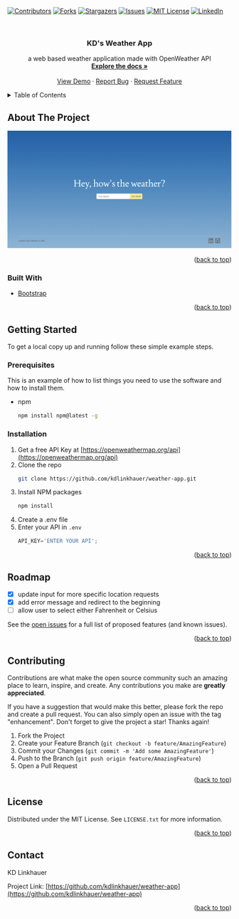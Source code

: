<div id="top"></div>
<!--
*** Thanks for checking out the Best-README-Template. If you have a suggestion
*** that would make this better, please fork the repo and create a pull request
*** or simply open an issue with the tag "enhancement".
*** Don't forget to give the project a star!
*** Thanks again! Now go create something AMAZING! :D
-->



<!-- PROJECT SHIELDS -->
<!--
*** I'm using markdown "reference style" links for readability.
*** Reference links are enclosed in brackets [ ] instead of parentheses ( ).
*** See the bottom of this document for the declaration of the reference variables
*** for contributors-url, forks-url, etc. This is an optional, concise syntax you may use.
*** https://www.markdownguide.org/basic-syntax/#reference-style-links
-->
[![Contributors][contributors-shield]][contributors-url]
[![Forks][forks-shield]][forks-url]
[![Stargazers][stars-shield]][stars-url]
[![Issues][issues-shield]][issues-url]
[![MIT License][license-shield]][license-url]
[![LinkedIn][linkedin-shield]][linkedin-url]



<!-- PROJECT LOGO -->
<br />
<div align="center">

<h3 align="center">KD's Weather App</h3>

  <p align="center">
    a web based weather application made with OpenWeather API
    <br />
    <a href="https://github.com/kdlinkhauer/weather-app"><strong>Explore the docs »</strong></a>
    <br />
    <br />
    <a href="https://github.com/kdlinkhauer/weather-app">View Demo</a>
    ·
    <a href="https://github.com/kdlinkhauer/weather-app/issues">Report Bug</a>
    ·
    <a href="https://github.com/kdlinkhauer/weather-app/issues">Request Feature</a>
  </p>
</div>



<!-- TABLE OF CONTENTS -->
<details>
  <summary>Table of Contents</summary>
  <ol>
    <li>
      <a href="#about-the-project">About The Project</a>
      <ul>
        <li><a href="#built-with">Built With</a></li>
      </ul>
    </li>
    <li>
      <a href="#getting-started">Getting Started</a>
      <ul>
        <li><a href="#prerequisites">Prerequisites</a></li>
        <li><a href="#installation">Installation</a></li>
      </ul>
    </li>
    <li><a href="#usage">Usage</a></li>
    <li><a href="#roadmap">Roadmap</a></li>
    <li><a href="#contributing">Contributing</a></li>
    <li><a href="#license">License</a></li>
    <li><a href="#contact">Contact</a></li>
    <li><a href="#acknowledgments">Acknowledgments</a></li>
  </ol>
</details>



<!-- ABOUT THE PROJECT -->
## About The Project
<div align="center">
  <a href="https://vast-sea-74081.herokuapp.com/">
    <img src="KDWeatherApp.png" alt="KD's Weather App">
  </a>
  </div>


<p align="right">(<a href="#top">back to top</a>)</p>



### Built With

* [Bootstrap](https://getbootstrap.com)

<p align="right">(<a href="#top">back to top</a>)</p>



<!-- GETTING STARTED -->
## Getting Started

To get a local copy up and running follow these simple example steps.

### Prerequisites

This is an example of how to list things you need to use the software and how to install them.
* npm
  ```sh
  npm install npm@latest -g
  ```

### Installation

1. Get a free API Key at [https://openweathermap.org/api](https://openweathermap.org/api)
2. Clone the repo
   ```sh
   git clone https://github.com/kdlinkhauer/weather-app.git
   ```
3. Install NPM packages
   ```sh
   npm install
   ```
4. Create a .env file
5. Enter your API in `.env`
   ```js
   API_KEY='ENTER YOUR API';
   ```

<p align="right">(<a href="#top">back to top</a>)</p>



<!-- ROADMAP -->
## Roadmap

- [x] update input for more specific location requests
- [x] add error message and redirect to the beginning
- [ ] allow user to select either Fahrenheit or Celsius

See the [open issues](https://github.com/kdlinkhauer/weather-app/issues) for a full list of proposed features (and known issues).

<p align="right">(<a href="#top">back to top</a>)</p>



<!-- CONTRIBUTING -->
## Contributing

Contributions are what make the open source community such an amazing place to learn, inspire, and create. Any contributions you make are **greatly appreciated**.

If you have a suggestion that would make this better, please fork the repo and create a pull request. You can also simply open an issue with the tag "enhancement".
Don't forget to give the project a star! Thanks again!

1. Fork the Project
2. Create your Feature Branch (`git checkout -b feature/AmazingFeature`)
3. Commit your Changes (`git commit -m 'Add some AmazingFeature'`)
4. Push to the Branch (`git push origin feature/AmazingFeature`)
5. Open a Pull Request

<p align="right">(<a href="#top">back to top</a>)</p>



<!-- LICENSE -->
## License

Distributed under the MIT License. See `LICENSE.txt` for more information.

<p align="right">(<a href="#top">back to top</a>)</p>



<!-- CONTACT -->
## Contact

KD Linkhauer

Project Link: [https://github.com/kdlinkhauer/weather-app](https://github.com/kdlinkhauer/weather-app)

<p align="right">(<a href="#top">back to top</a>)</p>




<!-- MARKDOWN LINKS & IMAGES -->
<!-- https://www.markdownguide.org/basic-syntax/#reference-style-links -->
[contributors-shield]: https://img.shields.io/github/contributors/kdlinkhauer/weather-app.svg?style=for-the-badge
[contributors-url]: https://github.com/kdlinkhauer/weather-app/graphs/contributors
[forks-shield]: https://img.shields.io/github/forks/kdlinkhauer/weather-app.svg?style=for-the-badge
[forks-url]: https://github.com/kdlinkhauer/weather-app/network/members
[stars-shield]: https://img.shields.io/github/stars/kdlinkhauer/weather-app.svg?style=for-the-badge
[stars-url]: https://github.com/kdlinkhauer/weather-app/stargazers
[issues-shield]: https://img.shields.io/github/issues/kdlinkhauer/weather-app.svg?style=for-the-badge
[issues-url]: https://github.com/kdlinkhauer/weather-app/issues
[license-shield]: https://img.shields.io/github/license/kdlinkhauer/weather-app.svg?style=for-the-badge
[license-url]: https://github.com/kdlinkhauer/weather-app/blob/master/LICENSE.txt
[linkedin-shield]: https://img.shields.io/badge/-LinkedIn-black.svg?style=for-the-badge&logo=linkedin&colorB=555
[linkedin-url]: https://linkedin.com/in/kdlinkhauer
[product-screenshot]: images/screenshot.png
